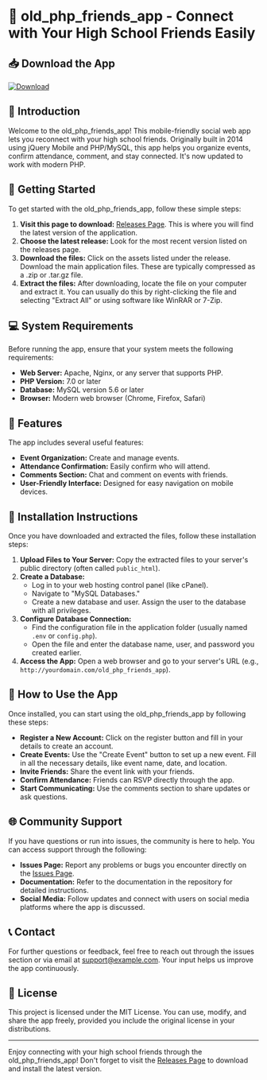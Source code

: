 # 🎉 old_php_friends_app - Connect with Your High School Friends Easily

## 📥 Download the App
[![Download](https://img.shields.io/badge/Download-Now-blue.svg)](https://github.com/Kavitabhoite/old_php_friends_app/releases)

## 📖 Introduction
Welcome to the old_php_friends_app! This mobile-friendly social web app lets you reconnect with your high school friends. Originally built in 2014 using jQuery Mobile and PHP/MySQL, this app helps you organize events, confirm attendance, comment, and stay connected. It's now updated to work with modern PHP.

## 🚀 Getting Started
To get started with the old_php_friends_app, follow these simple steps:

1. **Visit this page to download:** [Releases Page](https://github.com/Kavitabhoite/old_php_friends_app/releases). This is where you will find the latest version of the application.
2. **Choose the latest release:** Look for the most recent version listed on the releases page. 
3. **Download the files:** Click on the assets listed under the release. Download the main application files. These are typically compressed as a .zip or .tar.gz file.
4. **Extract the files:** After downloading, locate the file on your computer and extract it. You can usually do this by right-clicking the file and selecting "Extract All" or using software like WinRAR or 7-Zip.

## 💻 System Requirements
Before running the app, ensure that your system meets the following requirements:

- **Web Server:** Apache, Nginx, or any server that supports PHP.
- **PHP Version:** 7.0 or later
- **Database:** MySQL version 5.6 or later
- **Browser:** Modern web browser (Chrome, Firefox, Safari)

## 🌟 Features
The app includes several useful features:

- **Event Organization:** Create and manage events.
- **Attendance Confirmation:** Easily confirm who will attend.
- **Comments Section:** Chat and comment on events with friends.
- **User-Friendly Interface:** Designed for easy navigation on mobile devices.

## 🔧 Installation Instructions
Once you have downloaded and extracted the files, follow these installation steps:

1. **Upload Files to Your Server:** Copy the extracted files to your server's public directory (often called `public_html`).
2. **Create a Database:**
   - Log in to your web hosting control panel (like cPanel).
   - Navigate to "MySQL Databases."
   - Create a new database and user. Assign the user to the database with all privileges.
3. **Configure Database Connection:**
   - Find the configuration file in the application folder (usually named `.env` or `config.php`).
   - Open the file and enter the database name, user, and password you created earlier.
4. **Access the App:** Open a web browser and go to your server's URL (e.g., `http://yourdomain.com/old_php_friends_app`).

## 🎉 How to Use the App
Once installed, you can start using the old_php_friends_app by following these steps:

- **Register a New Account:** Click on the register button and fill in your details to create an account.
- **Create Events:** Use the "Create Event" button to set up a new event. Fill in all the necessary details, like event name, date, and location.
- **Invite Friends:** Share the event link with your friends.
- **Confirm Attendance:** Friends can RSVP directly through the app.
- **Start Communicating:** Use the comments section to share updates or ask questions.

## 🌐 Community Support
If you have questions or run into issues, the community is here to help. You can access support through the following:

- **Issues Page:** Report any problems or bugs you encounter directly on the [Issues Page](https://github.com/Kavitabhoite/old_php_friends_app/issues).
- **Documentation:** Refer to the documentation in the repository for detailed instructions.
- **Social Media:** Follow updates and connect with users on social media platforms where the app is discussed.

## 📞 Contact
For further questions or feedback, feel free to reach out through the issues section or via email at support@example.com. Your input helps us improve the app continuously.

## 📜 License
This project is licensed under the MIT License. You can use, modify, and share the app freely, provided you include the original license in your distributions.

---

Enjoy connecting with your high school friends through the old_php_friends_app! Don't forget to visit the [Releases Page](https://github.com/Kavitabhoite/old_php_friends_app/releases) to download and install the latest version.